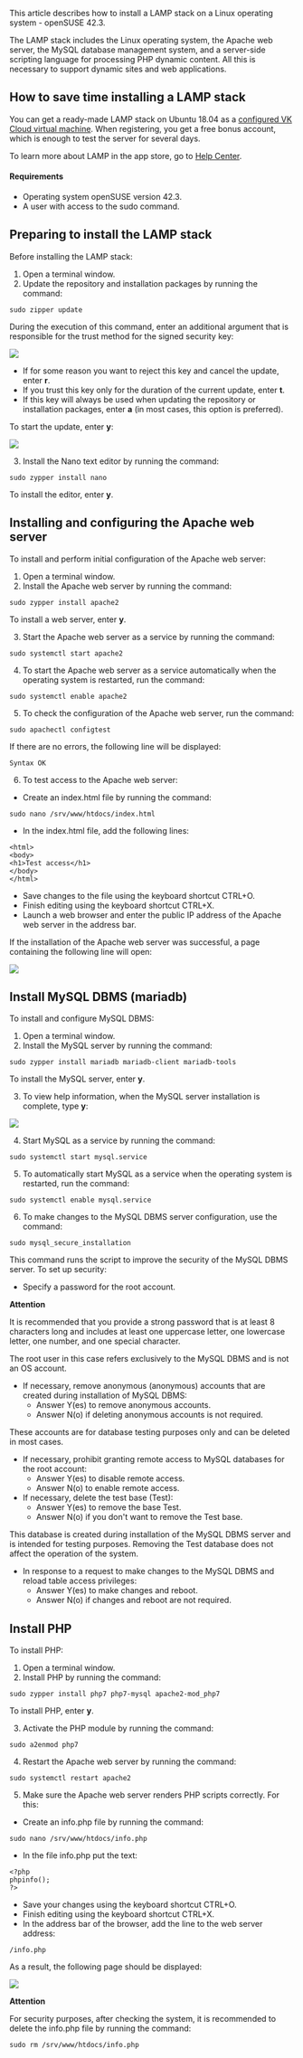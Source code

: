 This article describes how to install a LAMP stack on a Linux operating system - openSUSE 42.3.

The LAMP stack includes the Linux operating system, the Apache web server, the MySQL database management system, and a server-side scripting language for processing PHP dynamic content. All this is necessary to support dynamic sites and web applications.

## How to save time installing a LAMP stack

You can get a ready-made LAMP stack on Ubuntu 18.04 as a [configured VK Cloud virtual machine](https://mcs.mail.ru/app/services/marketplace/). When registering, you get a free bonus account, which is enough to test the server for several days.

To learn more about LAMP in the app store, go to [Help Center](https://mcs.mail.ru/help/quick-start/-lamp-stack-apachephp).

#### Requirements

- Operating system openSUSE version 42.3.
- A user with access to the sudo command.

## Preparing to install the LAMP stack

Before installing the LAMP stack:

1. Open a terminal window.
2. Update the repository and installation packages by running the command:

```
sudo zipper update
```

During the execution of this command, enter an additional argument that is responsible for the trust method for the signed security key:

![](./assets/1554622498215-1554622498215.png)

- If for some reason you want to reject this key and cancel the update, enter **r**.
- If you trust this key only for the duration of the current update, enter **t**.
- If this key will always be used when updating the repository or installation packages, enter **a** (in most cases, this option is preferred).

To start the update, enter **y**:

![](./assets/1554622498495-1554622498495.png)

3. Install the Nano text editor by running the command:

```
sudo zypper install nano
```

To install the editor, enter **y**.

## Installing and configuring the Apache web server

To install and perform initial configuration of the Apache web server:

1. Open a terminal window.
2. Install the Apache web server by running the command:

```
sudo zypper install apache2
```

To install a web server, enter **y**.

3. Start the Apache web server as a service by running the command:

```
sudo systemctl start apache2
```

4. To start the Apache web server as a service automatically when the operating system is restarted, run the command:

```
sudo systemctl enable apache2
```

5. To check the configuration of the Apache web server, run the command:

```
sudo apachectl configtest
```

If there are no errors, the following line will be displayed:

```
Syntax OK
```

6. To test access to the Apache web server:

- Create an index.html file by running the command:

```
sudo nano /srv/www/htdocs/index.html
```

- In the index.html file, add the following lines:

```
<html>
<body>
<h1>Test access</h1>
</body>
</html>
```

- Save changes to the file using the keyboard shortcut CTRL+O.
- Finish editing using the keyboard shortcut CTRL+X.
- Launch a web browser and enter the public IP address of the Apache web server in the address bar.

If the installation of the Apache web server was successful, a page containing the following line will open:

![](./assets/1554625419224-1554625419224.png)

## Install MySQL DBMS (mariadb)

To install and configure MySQL DBMS:

1. Open a terminal window.
2. Install the MySQL server by running the command:

```
sudo zypper install mariadb mariadb-client mariadb-tools
```

To install the MySQL server, enter **y**.

3. To view help information, when the MySQL server installation is complete, type **y**:

![](./assets/1554625522460-1554625522460.png)

4. Start MySQL as a service by running the command:

```
sudo systemctl start mysql.service
```

5. To automatically start MySQL as a service when the operating system is restarted, run the command:

```
sudo systemctl enable mysql.service
```

6. To make changes to the MySQL DBMS server configuration, use the command:

```
sudo mysql_secure_installation
```

This command runs the script to improve the security of the MySQL DBMS server. To set up security:

- Specify a password for the root account.

<warn>

**Attention**

It is recommended that you provide a strong password that is at least 8 characters long and includes at least one uppercase letter, one lowercase letter, one number, and one special character.

</warn>

The root user in this case refers exclusively to the MySQL DBMS and is not an OS account.

- If necessary, remove anonymous (anonymous) accounts that are created during installation of MySQL DBMS:
  - Answer Y(es) to remove anonymous accounts.
  - Answer N(o) if deleting anonymous accounts is not required.

These accounts are for database testing purposes only and can be deleted in most cases.

- If necessary, prohibit granting remote access to MySQL databases for the root account:
  - Answer Y(es) to disable remote access.
  - Answer N(o) to enable remote access.
- If necessary, delete the test base (Test):
  - Answer Y(es) to remove the base Test.
  - Answer N(o) if you don't want to remove the Test base.

This database is created during installation of the MySQL DBMS server and is intended for testing purposes. Removing the Test database does not affect the operation of the system.

- In response to a request to make changes to the MySQL DBMS and reload table access privileges:
  - Answer Y(es) to make changes and reboot.
  - Answer N(o) if changes and reboot are not required.

## Install PHP

To install PHP:

1. Open a terminal window.
2. Install PHP by running the command:

```
sudo zypper install php7 php7-mysql apache2-mod_php7
```

To install PHP, enter **y**.

3. Activate the PHP module by running the command:

```
sudo a2enmod php7
```

4. Restart the Apache web server by running the command:

```
sudo systemctl restart apache2
```

5. Make sure the Apache web server renders PHP scripts correctly. For this:

- Create an info.php file by running the command:

```
sudo nano /srv/www/htdocs/info.php
```

- In the file info.php put the text:

```
<?php
phpinfo();
?>
```

- Save your changes using the keyboard shortcut CTRL+O.
- Finish editing using the keyboard shortcut CTRL+X.
- In the address bar of the browser, add the line to the web server address:

```
/info.php
```

As a result, the following page should be displayed:

![](./assets/1554626348295-1554626348295.png)

<warn>

**Attention**

For security purposes, after checking the system, it is recommended to delete the info.php file by running the command:

```
sudo rm /srv/www/htdocs/info.php
```

</warn>
